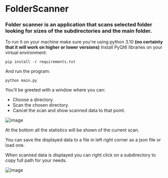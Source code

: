 # FolderScanner
### Folder scanner is an application that scans selected folder looking for sizes of the subdirectories and the main folder.

To run it on your machine make sure you're using python 3.10 **(no certainty that it will work on higher or lower versions)**
Install PyQt6 libraries on your virtual environment:
```
pip install -r requirements.txt
```

And run the program:
```
python main.py
```

You'll be greeted with a window where you can:
* Choose a directory.
* Scan the chosen directory.
* Cancel the scan and show scanned data to that point.

![image](https://github.com/user-attachments/assets/d2baece8-b4e1-42dc-9fc2-0b6d6ade3fd0)

At the bottom all the statistics will be shown of the current scan.

You can save the displayed data to a file in left right corner as a json file or load one.

When scanned data is displayed you can right click on a subdirectory to copy full path for your needs.

![image](https://github.com/user-attachments/assets/d6582d6f-f044-42de-aac5-ef838b127a3b)
